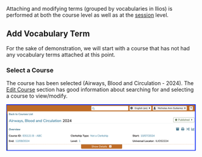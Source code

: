 Attaching and modifying terms (grouped by vocabularies in Ilios) is performed at both the course level as well as at the [session](https://iliosproject.gitbook.io/ilios-user-guide/courses-and-sessions/sessions/session_actions/edit-session#manage-vocabulary-terms) level. 

## Add Vocabulary Term

For the sake of demonstration, we will start with a course that has not had any vocabulary terms attached at this point.

### Select a Course 

The course has been selected (Airways, Blood and Circulation - 2024). The [Edit Course](https://iliosproject.gitbook.io/ilios-user-guide/courses-and-sessions/courses/course_actions/edit-course) section has good information about searching for and selecting a course to view/modify.

![course selected](../../images/course_vocabulary/course_selected.png)
